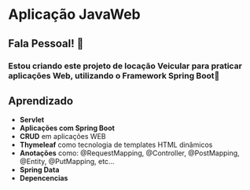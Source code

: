 # Aplicação JavaWeb
## Fala Pessoal! 👋
### Estou criando este projeto de locação Veicular para praticar aplicações Web, utilizando o Framework Spring Boot🍃
## Aprendizado
- **Servlet**
- **Aplicações com Spring Boot**
- **CRUD** em aplicações WEB 
- **Thymeleaf** como tecnologia de templates HTML dinâmicos
- **Anotações** como: @RequestMapping, @Controller, @PostMapping, @Entity, @PutMapping, etc...
- **Spring Data**
- **Depencencias**

